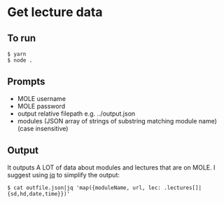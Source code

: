 # Get lecture data

## To run

```
$ yarn
$ node .
```

## Prompts
+ MOLE username
+ MOLE password
+ output relative filepath e.g. ../output.json
+ modules (JSON array of strings of substring matching module name) (case insensitive)

## Output

It outputs A LOT of data about modules and lectures that are on MOLE.
I suggest using [jq](https://stedolan.github.io/jq/) to simplify the output:

`$ cat outfile.json|jq 'map({moduleName, url, lec: .lectures[]|{sd,hd,date,time}})'`
